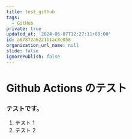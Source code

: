 ```yaml
---
title: test_github
tags:
  - GitHub
private: true
updated_at: '2024-06-07T12:27:11+09:00'
id: a07872a6221b1ac8e058
organization_url_name: null
slide: false
ignorePublish: false
---
```


# Github Actions のテスト

### テストです。

1. テスト 1
1. テスト 2
